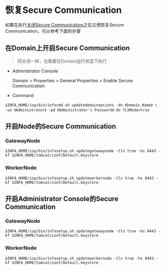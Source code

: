 # 恢复Secure Communication

如果在执行[关闭Secure Communication](/Administrator/PWC/disablesecurecommunication.md "关闭Secure Communication")之后又想恢复Secure Communication，可以参考下面的步骤


## 在Domain上开启Secure Communication
> 同关闭一样，也需要在Domain运行状态下执行

* Administrator Console

    Domain &gt; Properties &gt; General Properties &gt; Enable Secure Communication

* Command
```shell
$INFA_HOME/isp/bin/infacmd.sh updatedomainoptions -dn 《Domain_Name》 \
-un 《Administrator》 -pd 《Administrator's Password》-do TLSMode=true
```

## 开启Node的Secure Communication
### GatewayNode
```shell
$INFA_HOME/isp/bin/infasetup.sh updategatewaynode -tls true -hs 8443 -kf $INFA_HOME/tomcat/conf/Default.keystore
```

### WorkerNode
```shell
$INFA_HOME/isp/bin/infasetup.sh updateworkernode -tls true -hs 8443 -kf $INFA_HOME/tomcat/conf/Default.keystore
```

## 开启Administrator Console的Secure Communication
### GatewayNode
```shell
$INFA_HOME/isp/bin/infasetup.sh updategatewaynode -tls true -hs 8443 -kf $INFA_HOME/tomcat/conf/Default.keystore
```

### WorkerNode
```shell
$INFA_HOME/isp/bin/infasetup.sh updateworkernode -tls true -hs 8443 -kf $INFA_HOME/tomcat/conf/Default.keystore
```


